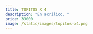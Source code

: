 ```yaml
---
title: TOPITOS X 4
description: "En acrílico. "
price: 33000
image: /static/images/topitos-x4.png
---
```

